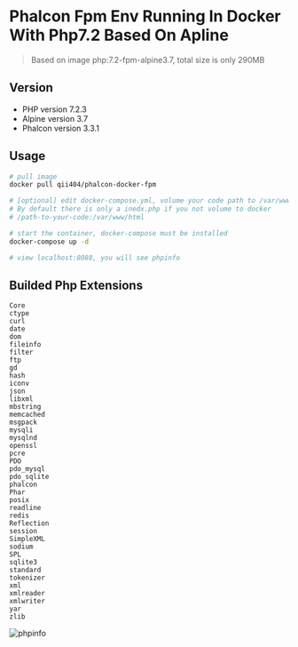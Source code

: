 # Phalcon Fpm Env Running In Docker With Php7.2 Based On Apline

> Based on image php:7.2-fpm-alpine3.7, total size is only 290MB


## Version

- PHP version 7.2.3
- Alpine version 3.7
- Phalcon version 3.3.1


## Usage

```bash
# pull image
docker pull qii404/phalcon-docker-fpm

# [optional] edit docker-compose.yml, volume your code path to /var/www/html
# By default there is only a inedx.php if you not volume to docker
# /path-to-your-code:/var/www/html

# start the container, docker-compose must be installed
docker-compose up -d

# view localhost:8088, you will see phpinfo
```


## Builded Php Extensions

```
Core
ctype
curl
date
dom
fileinfo
filter
ftp
gd
hash
iconv
json
libxml
mbstring
memcached
msgpack
mysqli
mysqlnd
openssl
pcre
PDO
pdo_mysql
pdo_sqlite
phalcon
Phar
posix
readline
redis
Reflection
session
SimpleXML
sodium
SPL
sqlite3
standard
tokenizer
xml
xmlreader
xmlwriter
yar
zlib
```

![phpinfo](http://7xsudm.com1.z0.glb.clouddn.com/%E6%B7%B1%E5%BA%A6%E6%88%AA%E5%9B%BE_%E9%80%89%E6%8B%A9%E5%8C%BA%E5%9F%9F_20180309174642.png)
